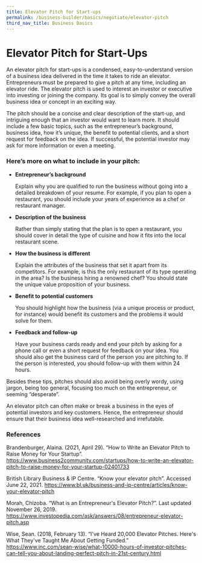 ```yaml
---
title: Elevator Pitch for Start-ups
permalink: /business-builder/basics/negotiate/elevator-pitch
third_nav_title: Business Basics
---
```



# Elevator Pitch for Start-Ups

An elevator pitch for start-ups is a condensed, easy-to-understand version of a business idea  delivered in the time it takes to ride an elevator. Entrepreneurs must be prepared to give a pitch at any time, including an elevator ride. The elevator pitch is used to interest an investor or executive into investing or joining the company. Its goal is to simply convey the overall business idea or concept in an exciting way. 

The pitch should be a concise and clear description of the start-up, and intriguing enough that an investor would want to learn more. It should include a few basic topics, such as the entrepreneur’s background, business idea, how it’s unique, the benefit to potential clients, and a short request for feedback on the idea. If successful, the potential investor may ask for more information or even a meeting. 

### Here’s more on what to include in your pitch:

* **Entrepreneur’s background**
 
  Explain why you are qualified to run the business without going into a detailed breakdown of your resume. For example, if you plan to open a restaurant, you should include your years of experience as a chef or restaurant manager.

* **Description of the business**
 
  Rather than simply stating that the plan is to open a restaurant, you should cover in detail the type of cuisine and how it fits into the local restaurant scene.

* **How the business is different**

  Explain the attributes of the business that set it apart from its competitors. For example, is this the only restaurant of its type operating in the area? Is the business hiring a renowned chef? You should state the unique value proposition of your business. 

* **Benefit to potential customers**

  You should highlight how the business (via a unique process or product, for instance) would benefit its customers and the problems it would solve for them. 

* **Feedback and follow-up**

  Have your business cards ready and end your pitch by asking for a phone call or even a short request for feedback on your idea. You should also get the business card of the person you are pitching to. If the person is interested, you should follow-up with them within 24 hours.

Besides these tips, pitches should also avoid being overly wordy, using jargon, being too general, focusing too much on the entrepreneur, or seeming “desperate”.

An elevator pitch can often make or break a business in the eyes of potential investors and key customers. Hence, the entrepreneur should ensure that their business idea well-researched and irrefutable.

### References

Brandenburger, Alaina. (2021, April 29). “How to Write an Elevator Pitch to Raise Money for Your Startup”. <https://www.business2community.com/startups/how-to-write-an-elevator-pitch-to-raise-money-for-your-startup-02401733>

British Library Business & IP Centre. “Know your elevator pitch”. Accessed June 22, 2021.
<https://www.bl.uk/business-and-ip-centre/articles/know-your-elevator-pitch>

Morah, Chizoba. “What is an Entrepreneur's Elevator Pitch?”. Last updated November 26, 2019. <https://www.investopedia.com/ask/answers/08/entrepreneur-elevator-pitch.asp>

Wise, Sean. (2018, February 13). “I've Heard 20,000 Elevator Pitches. Here's What They've Taught Me About Getting Funded.” <https://www.inc.com/sean-wise/what-10000-hours-of-investor-pitches-can-tell-you-about-landing-perfect-pitch-in-21st-century.html>
